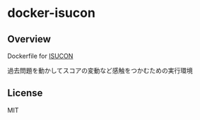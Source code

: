 # docker-isucon

## Overview

Dockerfile for [ISUCON](http://isucon.net/)

過去問題を動かしてスコアの変動など感触をつかむための実行環境

## License

MIT

